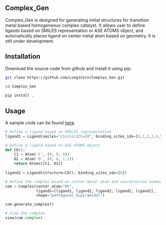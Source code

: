 ## Complex_Gen
Complex_Gen is designed for generating initial structures for transition metal based homogeneous complex catalyst. It allows user to define ligands based on SMILES representation or ASE ATOMS object, and automatically places ligand on center metal atom based on geometry. It is still under development.

## Installation

Download the source code from github and install it using pip:

```bash
git clone https://github.com/Long1Corn/Complex_Gen.git

cd Complex_Gen
 
pip install .
```

## Usage
A sample code can be found [here](local_test.py).
```python
# Define a ligand based on SMILES representation
ligand1 = Ligand(smiles="c1ccccc1CC=CO", binding_sites_idx=[0,1,2,3,4,5])

# Define a ligand based on ASE ATOMS object
def CO():
    C1 = Atom('C', (0, 0, 0))
    O1 = Atom('O', (0, 0, 1.2))
    return Atoms([C1, O1])
    
ligand2 = Ligand(structure=CO(), binding_sites_idx=[0])

# Define the complex based on center metal atom and coordination number
com = Complex(center_atom="Rh", 
              ligands=[ligand1, ligand2, ligand2, ligand2, ligand2], 
              shape="pentagonal_bipyramidal")

com.generate_complex()

# View the complex
view(com.complex)

